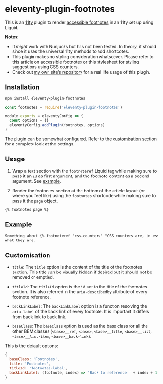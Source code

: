 # eleventy-plugin-footnotes

This is an [11ty](https://www.11ty.dev) plugin to render [accessible footnotes](https://hugogiraudel.com/2020/11/24/accessible-footnotes-and-a-bit-of-react/) in an 11ty set up using Liquid.

**Notes:**

- It *might* work with Nunjucks but has not been tested. In theory, it should since it uses the universal 11ty methods to add shortcotes.
- This plugin makes no styling consideration whatsoever. Please refer to [this article on accessible footnotes](https://www.sitepoint.com/accessible-footnotes-css/) or [this stylesheet](eleventy-plugin-footnotes) for styling suggestions using CSS counters.
- Check out [my own site’s repository](https://github.com/HugoGiraudel/hugogiraudel.com) for a real life usage of this plugin.

## Installation

```sh
npm install eleventy-plugin-footnotes
```

```js
const footnotes = require('eleventy-plugin-footnotes')

module.exports = eleventyConfig => {
  const options = {}
  eleventyConfig.addPlugin(footnotes, options)
}
```

The plugin can be somewhat configured. Refer to the [customisation](#customisation) section for a complete look at the settings.

## Usage

1. Wrap a text section with the `footnoteref` Liquid tag while making sure to pass it an `id` as first argument, and the footnote content as a second argument. See [example](#example).

2. Render the footnotes section at the bottom of the article layout (or where you feel like) using the `footnotes` shortcode while making sure to pass it the `page` object.

```liquid
{% footnotes page %}
```

## Example

```html
Something about {% footnoteref "css-counters" "CSS counters are, in essence, variables maintained by CSS whose values may be incremented by CSS rules to track how many times they’re used." %}CSS counters{% endfootnoteref %} that deserves a footnote explaining
what they are.
```

## Customisation

- `title`: The `title` option is the content of the title of the footnotes section. This title *can* be [visually hidden](https://hugogiraudel.com/2016/10/13/css-hide-and-seek/) if desired but it should not be removed or emptied.

- `titleId`: The `titleId` option is the `id` set to the title of the footnotes section. It is also referred in the `aria-describedby` attribute of every footnote reference.

- `backLinkLabel`: The `backLinkLabel` option is a function resolving the `aria-label` of the back link of every footnote. It is important it differs from back link to back link.

- `baseClass`: The `baseClass` option is used as the base class for all the other BEM classes (`<base>__ref`, `<base>`, `<base>__title`, `<base>__list`, `<base>__list-item`, `<base>__back-link`).

This is the default options:

```js
{
  baseClass: 'Footnotes',
  title: 'Footnotes',
  titleId: 'footnotes-label',
  backLinkLabel: (footnote, index) => 'Back to reference ' + index + 1
}
